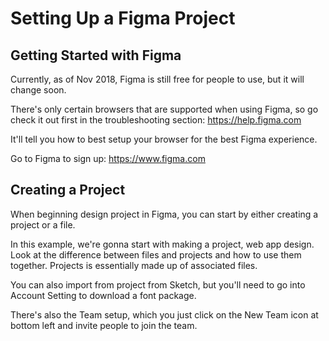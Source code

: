 # Setting Up a Figma Project

## Getting Started with Figma

Currently, as of Nov 2018, Figma is still free for people to use, but it will change soon.

There's only certain browsers that are supported when using Figma, so go check it out first in the troubleshooting section: https://help.figma.com

It'll tell you how to best setup your browser for the best Figma experience. 

Go to Figma to sign up: https://www.figma.com

## Creating a Project

When beginning design project in Figma, you can start by either creating a project or a file.

In this example, we're gonna start with making a project, web app design. Look at the difference between files and projects and how to use them together. Projects is essentially made up of associated files.

You can also import from project from Sketch, but you'll need to go into Account Setting to download a font package.

There's also the Team setup, which you just click on the New Team icon at bottom left and invite people to join the team.

